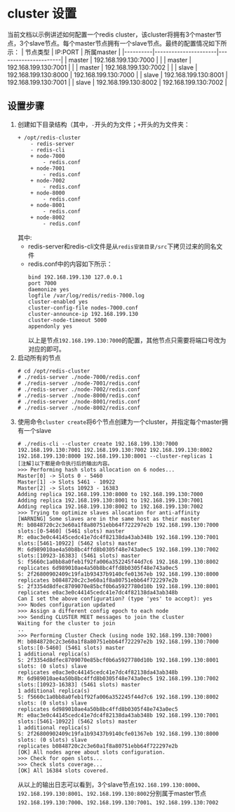 # cluster 设置
当前文档以示例讲述如何配置一个redis cluster，该cluster将拥有3个master节点，3个slave节点。每个master节点拥有一个slave节点。最终的配置情况如下所示：
| 节点类型 | IP:PORT              | 所属master           |
|----------|----------------------|----------------------|
| master   | 192.168.199.130:7000 |                      |
| master   | 192.168.199.130:7001 |                      |
| master   | 192.168.199.130:7002 |                      |
| slave    | 192.168.199.130:8000 | 192.168.199.130:7000 |
| slave    | 192.168.199.130:8001 | 192.168.199.130:7001 |
| slave    | 192.168.199.130:8002 | 192.168.199.130:7002 |

## 设置步骤
1. 创建如下目录结构（其中，`-`开头的为文件；`+`开头的为文件夹：
    ```
    + /opt/redis-cluster
        - redis-server
        - redis-cli
        + node-7000
            - redis.conf
        + node-7001
            - redis.conf
        + node-7002
            - redis.conf
        + node-8000
            - redis.conf
        + node-8001
            - redis.conf
        + node-8002
            - redis.conf
    ```
    其中:
    + redis-server和redis-cli文件是从`redis安装目录/src`下拷贝过来的同名文件
    + redis.conf中的内容如下所示：
        ```
        bind 192.168.199.130 127.0.0.1
        port 7000
        daemonize yes
        logfile /var/log/redis/redis-7000.log
        cluster-enabled yes
        cluster-config-file nodes-7000.conf
        cluster-announce-ip 192.168.199.130
        cluster-node-timeout 5000
        appendonly yes
        ```
        以上是节点`192.168.199.130:7000`的配置，其他节点只需要将端口号改为对应的即可。
2. 启动所有的节点
    ```
    # cd /opt/redis-cluster
    # ./redis-server ./node-7000/redis.conf
    # ./redis-server ./node-7001/redis.conf
    # ./redis-server ./node-7002/redis.conf
    # ./redis-server ./node-8000/redis.conf
    # ./redis-server ./node-8001/redis.conf
    # ./redis-server ./node-8002/redis.conf
    ```
3. 使用命令`cluster create`将6个节点创建为一个cluster，并指定每个master拥有一个slave
    ```
    # ./redis-cli --cluster create 192.168.199.130:7000 192.168.199.130:7001 192.168.199.130:7002 192.168.199.130:8002 192.168.199.130:8000 192.168.199.130:8001 --cluster-replicas 1
    [注解]以下都是命令执行后的输出内容。
    >>> Performing hash slots allocation on 6 nodes...
    Master[0] -> Slots 0 - 5460
    Master[1] -> Slots 5461 - 10922
    Master[2] -> Slots 10923 - 16383
    Adding replica 192.168.199.130:8000 to 192.168.199.130:7000
    Adding replica 192.168.199.130:8001 to 192.168.199.130:7001
    Adding replica 192.168.199.130:8002 to 192.168.199.130:7002
    >>> Trying to optimize slaves allocation for anti-affinity
    [WARNING] Some slaves are in the same host as their master
    M: b0848720c2c3e60a1f8a80751ebb64f722297e2b 192.168.199.130:7000
    slots:[0-5460] (5461 slots) master
    M: e0ac3e0c44145cedc41e7dc4f82138da43ab348b 192.168.199.130:7001
    slots:[5461-10922] (5462 slots) master
    M: 6d989010ae4a50b8bc4ffd8b0305f48e743a0ec5 192.168.199.130:7002
    slots:[10923-16383] (5461 slots) master
    S: f5660c1a0bb8a0feb1f92fa006a352245f44d7c6 192.168.199.130:8002
    replicates 6d989010ae4a50b8bc4ffd8b0305f48e743a0ec5
    S: 2f26800902409c19fa1b93437b9140cfe01367eb 192.168.199.130:8000
    replicates b0848720c2c3e60a1f8a80751ebb64f722297e2b
    S: 2f3354d8dfec8709070e85bcf0b6a5927780d10b 192.168.199.130:8001
    replicates e0ac3e0c44145cedc41e7dc4f82138da43ab348b
    Can I set the above configuration? (type 'yes' to accept): yes
    >>> Nodes configuration updated
    >>> Assign a different config epoch to each node
    >>> Sending CLUSTER MEET messages to join the cluster
    Waiting for the cluster to join
    ..
    >>> Performing Cluster Check (using node 192.168.199.130:7000)
    M: b0848720c2c3e60a1f8a80751ebb64f722297e2b 192.168.199.130:7000
    slots:[0-5460] (5461 slots) master
    1 additional replica(s)
    S: 2f3354d8dfec8709070e85bcf0b6a5927780d10b 192.168.199.130:8001
    slots: (0 slots) slave
    replicates e0ac3e0c44145cedc41e7dc4f82138da43ab348b
    M: 6d989010ae4a50b8bc4ffd8b0305f48e743a0ec5 192.168.199.130:7002
    slots:[10923-16383] (5461 slots) master
    1 additional replica(s)
    S: f5660c1a0bb8a0feb1f92fa006a352245f44d7c6 192.168.199.130:8002
    slots: (0 slots) slave
    replicates 6d989010ae4a50b8bc4ffd8b0305f48e743a0ec5
    M: e0ac3e0c44145cedc41e7dc4f82138da43ab348b 192.168.199.130:7001
    slots:[5461-10922] (5462 slots) master
    1 additional replica(s)
    S: 2f26800902409c19fa1b93437b9140cfe01367eb 192.168.199.130:8000
    slots: (0 slots) slave
    replicates b0848720c2c3e60a1f8a80751ebb64f722297e2b
    [OK] All nodes agree about slots configuration.
    >>> Check for open slots...
    >>> Check slots coverage...
    [OK] All 16384 slots covered.
    ```
    从以上的输出日志可以看到，3个slave节点`192.168.199.130:8000`、`192.168.199.130:8001`、`192.168.199.130:8002`分别属于master节点`192.168.199.130:7000`、`192.168.199.130:7001`、`192.168.199.130:7002`
